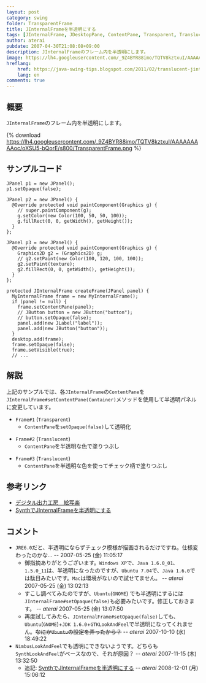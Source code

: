 ```yaml
---
layout: post
category: swing
folder: TransparentFrame
title: JInternalFrameを半透明にする
tags: [JInternalFrame, JDesktopPane, ContentPane, Transparent, Translucent]
author: aterai
pubdate: 2007-04-30T21:08:08+09:00
description: JInternalFrameのフレーム内を半透明にします。
image: https://lh4.googleusercontent.com/_9Z4BYR88imo/TQTV8kztxuI/AAAAAAAAAoc/oXSU5-bQorE/s800/TransparentFrame.png
hreflang:
    href: https://java-swing-tips.blogspot.com/2011/02/translucent-jinternalframe-nimbus.html
    lang: en
comments: true
---
```

## 概要
`JInternalFrame`のフレーム内を半透明にします。

{% download https://lh4.googleusercontent.com/_9Z4BYR88imo/TQTV8kztxuI/AAAAAAAAAoc/oXSU5-bQorE/s800/TransparentFrame.png %}

## サンプルコード
<pre class="prettyprint"><code>JPanel p1 = new JPanel();
p1.setOpaque(false);

JPanel p2 = new JPanel() {
  @Override protected void paintComponent(Graphics g) {
    // super.paintComponent(g);
    g.setColor(new Color(100, 50, 50, 100));
    g.fillRect(0, 0, getWidth(), getHeight());
  }
};

JPanel p3 = new JPanel() {
  @Override protected void paintComponent(Graphics g) {
    Graphics2D g2 = (Graphics2D) g;
    // g2.setPaint(new Color(100, 120, 100, 100));
    g2.setPaint(texture);
    g2.fillRect(0, 0, getWidth(), getHeight());
  }
};

protected JInternalFrame createFrame(JPanel panel) {
  MyInternalFrame frame = new MyInternalFrame();
  if (panel != null) {
    frame.setContentPane(panel);
    // JButton button = new JButton("button");
    // button.setOpaque(false);
    panel.add(new JLabel("label"));
    panel.add(new JButton("button"));
  }
  desktop.add(frame);
  frame.setOpaque(false);
  frame.setVisible(true);
  // ...
</code></pre>

## 解説
上記のサンプルでは、各`JInternalFrame`の`ContentPane`を`JInternalFrame#setContentPane(Container)`メソッドを使用して半透明パネルに変更しています。

- `Frame#1` (`Transparent`)
    - `ContentPane`を`setOpaque(false)`して透明化

<!-- dummy comment line for breaking list -->

- `Frame#2` (`Translucent`)
    - `ContentPane`を半透明な色で塗りつぶし

<!-- dummy comment line for breaking list -->

- `Frame#3` (`Translucent`)
    - `ContentPane`を半透明な色を使ってチェック柄で塗りつぶし

<!-- dummy comment line for breaking list -->

## 参考リンク
- [デジタル出力工房　絵写楽](http://www.bekkoame.ne.jp/~bootan/free2.html)
- [SynthでJInternalFrameを半透明にする](https://ateraimemo.com/Swing/TranslucentFrame.html)

<!-- dummy comment line for breaking list -->

## コメント
- `JRE6.0`だと、半透明にならずチェック模様が描画されるだけですね。仕様変わったのかな… --  2007-05-25 (金) 11:05:17
    - 御指摘ありがとうございます。`Windows XP`で、`Java 1.6.0_01`、`1.5.0_11`は、半透明になったのですが、`Ubuntu 7.04`で、`Java 1.6.0`では駄目みたいです。`Mac`は環境がないので試せてません。 -- *aterai* 2007-05-25 (金) 13:02:13
    - すこし調べてみたのですが、`Ubuntu`(`GNOME`) でも半透明にするには`JInternalFrame#setOpaque(false)`も必要みたいです。修正しておきます。 -- *aterai* 2007-05-25 (金) 13:07:50
    - 再度試してみたら、`JInternalFrame#setOpaque(false)`しても、`Ubuntu`(`GNOME`)+`JDK 1.6.0`+`GTKLookAndFeel`で半透明になってくれません。~~なにか`Ubuntu`の設定を弄ったから？~~ -- *aterai* 2007-10-10 (水) 18:49:22
- `NimbusLookAndFeel`でも透明にできないようです。どちらも`SynthLookAndFeel`がベースなので、それが原因？ -- *aterai* 2007-11-15 (木) 13:32:50
    - 追記: [SynthでJInternalFrameを半透明にする](https://ateraimemo.com/Swing/TranslucentFrame.html) -- *aterai* 2008-12-01 (月) 15:06:12

<!-- dummy comment line for breaking list -->
